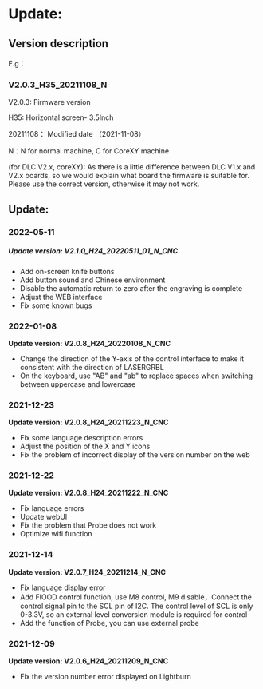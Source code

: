 # Update:
## Version description

E.g：

### V2.0.3_H35_20211108_N

V2.0.3: Firmware version

H35: Horizontal screen- 3.5Inch

20211108： Modified date （2021-11-08）

N：N for normal machine, C for CoreXY machine

(for DLC V2.x, coreXY): As there is a little difference between DLC V1.x and V2.x boards, so we would explain what board the firmware is suitable for. Please use the correct version, otherwise it may not work.



## Update:

### 2022-05-11

##### Update version: V2.1.0_H24_20220511_01_N_CNC

- Add on-screen knife buttons
- Add button sound and Chinese environment
- Disable the automatic return to zero after the engraving is complete
- Adjust the WEB interface
- Fix some known bugs

### 2022-01-08

**Update version: V2.0.8_H24_20220108_N_CNC**

- Change the direction of the Y-axis of the control interface to make it consistent with the direction of LASERGRBL
- On the keyboard, use "AB" and "ab" to replace spaces when switching between uppercase and lowercase

### 2021-12-23

**Update version: V2.0.8_H24_20211223_N_CNC**

- Fix some language description errors
- Adjust the position of the X and Y icons
- Fix the problem of incorrect display of the version number on the web

### 2021-12-22

**Update version: V2.0.8_H24_20211222_N_CNC**

- Fix language errors
- Update webUI
- Fix the problem that Probe does not work
- Optimize wifi function

### 2021-12-14

**Update version: V2.0.7_H24_20211214_N_CNC**

- Fix language display error
- Add FlOOD control function, use M8 control, M9 disable，Connect the control signal pin to the SCL pin of I2C. The control level of SCL is only 0-3.3V, so an external level conversion module is required for control
- Add the function of Probe, you can use external probe

### 2021-12-09

**Update version: V2.0.6_H24_20211209_N_CNC**

- Fix the version number error displayed on Lightburn

